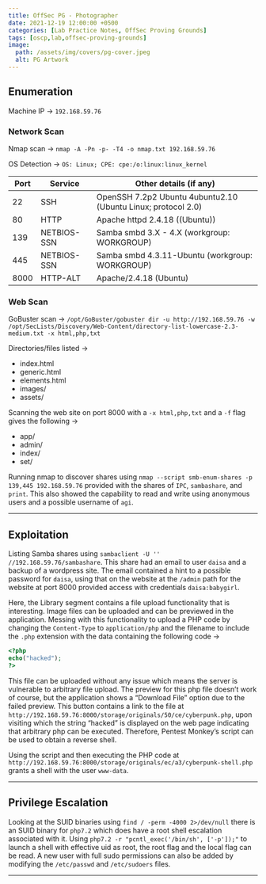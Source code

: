 ```yaml
---
title: OffSec PG - Photographer
date: 2021-12-19 12:00:00 +0500
categories: [Lab Practice Notes, OffSec Proving Grounds]
tags: [oscp,lab,offsec-proving-grounds]
image:
  path: /assets/img/covers/pg-cover.jpeg
  alt: PG Artwork
---
```


## Enumeration

Machine IP &rarr; `192.168.59.76`

### Network Scan

Nmap scan &rarr; `nmap -A -Pn -p- -T4 -o nmap.txt 192.168.59.76`

OS Detection &rarr;  `OS: Linux; CPE: cpe:/o:linux:linux_kernel`

| **Port** | **Service** | **Other details (if any)**                                    |
| -------- | ----------- | ------------------------------------------------------------- |
| 22       | SSH         | OpenSSH 7.2p2 Ubuntu 4ubuntu2.10 (Ubuntu Linux; protocol 2.0) |
| 80       | HTTP        | Apache httpd 2.4.18 ((Ubuntu))                                |
| 139      | NETBIOS-SSN | Samba smbd 3.X - 4.X (workgroup: WORKGROUP)                   |
| 445      | NETBIOS-SSN | Samba smbd 4.3.11-Ubuntu (workgroup: WORKGROUP)               |
| 8000     | HTTP-ALT    | Apache/2.4.18 (Ubuntu)                                        |

### Web Scan

GoBuster scan &rarr; `/opt/GoBuster/gobuster dir -u http://192.168.59.76 -w /opt/SecLists/Discovery/Web-Content/directory-list-lowercase-2.3-medium.txt -x html,php,txt`

Directories/files listed &rarr;

- index.html
- generic.html
- elements.html
- images/
- assets/

Scanning the web site on port 8000 with a `-x html,php,txt` and a `-f` flag gives the following &rarr; 

- app/
- admin/
- index/
- set/

Running nmap to discover shares using `nmap --script smb-enum-shares -p 139,445 192.168.59.76` provided with the shares of `IPC`, `sambashare`, and `print`. This also showed the capability to read and write using anonymous users and a possible username of `agi`.

---

## Exploitation

Listing Samba shares using `sambaclient -U '' //192.168.59.76/sambashare`. This share had an email to user `daisa` and a backup of a wordpress site. The email contained a hint to a possible password for `daisa`, using that on the website at the `/admin` path for the website at port 8000 provided access with credentials `daisa:babygirl`.

Here, the Library segment contains a file upload functionality that is interesting. Image files can be uploaded and can be previewed in the application. Messing with this functionality to upload a PHP code by changing the `Content-Type` to `application/php` and the filename to include the `.php` extension with the data containing the following code &rarr; 

```php
<?php
echo("hacked");
?>
```

This file can be uploaded without any issue which means the server is vulnerable to arbitrary file upload. The preview for this php file doesn’t work of course, but the application shows a “Download File” option due to the failed preview. This button contains a link to the file at `http://192.168.59.76:8000/storage/originals/50/ce/cyberpunk.php`, upon visiting which the string “hacked” is displayed on the web page indicating that arbitrary php can be executed. Therefore, Pentest Monkey’s script can be used to obtain a reverse shell.

Using the script and then executing the PHP code at `http://192.168.59.76:8000/storage/originals/ec/a3/cyberpunk-shell.php` grants a shell with the user `www-data`.

---

## Privilege Escalation

Looking at the SUID binaries using `find / -perm -4000 2>/dev/null` there is an SUID binary for `php7.2` which does have a root shell escalation associated with it. Using `php7.2 -r "pcntl_exec('/bin/sh', ['-p']);"` to launch a shell with effective uid as root, the root flag and the local flag can be read. A new user with full sudo permissions can also be added by modifying the `/etc/passwd` and `/etc/sudoers` files.

---
